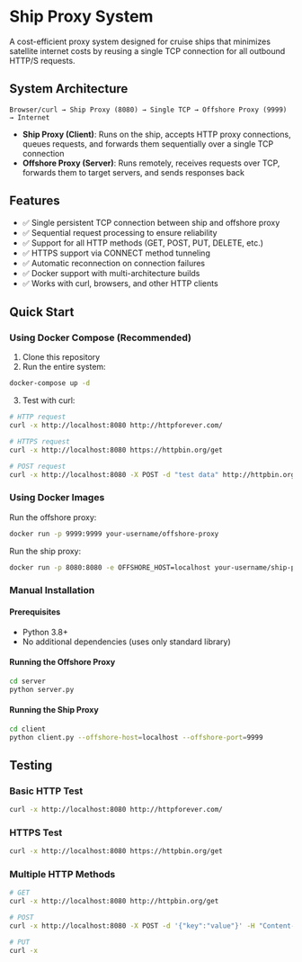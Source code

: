 # Ship Proxy System

A cost-efficient proxy system designed for cruise ships that minimizes satellite internet costs by reusing a single TCP connection for all outbound HTTP/S requests.

## System Architecture

```
Browser/curl → Ship Proxy (8080) → Single TCP → Offshore Proxy (9999) → Internet
```

- **Ship Proxy (Client)**: Runs on the ship, accepts HTTP proxy connections, queues requests, and forwards them sequentially over a single TCP connection
- **Offshore Proxy (Server)**: Runs remotely, receives requests over TCP, forwards them to target servers, and sends responses back

## Features

- ✅ Single persistent TCP connection between ship and offshore proxy
- ✅ Sequential request processing to ensure reliability
- ✅ Support for all HTTP methods (GET, POST, PUT, DELETE, etc.)
- ✅ HTTPS support via CONNECT method tunneling
- ✅ Automatic reconnection on connection failures
- ✅ Docker support with multi-architecture builds
- ✅ Works with curl, browsers, and other HTTP clients

## Quick Start

### Using Docker Compose (Recommended)

1. Clone this repository
2. Run the entire system:

```bash
docker-compose up -d
```

3. Test with curl:

```bash
# HTTP request
curl -x http://localhost:8080 http://httpforever.com/

# HTTPS request
curl -x http://localhost:8080 https://httpbin.org/get

# POST request
curl -x http://localhost:8080 -X POST -d "test data" http://httpbin.org/post
```

### Using Docker Images

Run the offshore proxy:
```bash
docker run -p 9999:9999 your-username/offshore-proxy
```

Run the ship proxy:
```bash
docker run -p 8080:8080 -e OFFSHORE_HOST=localhost your-username/ship-proxy
```

### Manual Installation

#### Prerequisites
- Python 3.8+
- No additional dependencies (uses only standard library)

#### Running the Offshore Proxy

```bash
cd server
python server.py
```

#### Running the Ship Proxy

```bash
cd client
python client.py --offshore-host=localhost --offshore-port=9999
```

## Testing

### Basic HTTP Test
```bash
curl -x http://localhost:8080 http://httpforever.com/
```

### HTTPS Test
```bash
curl -x http://localhost:8080 https://httpbin.org/get
```

### Multiple HTTP Methods
```bash
# GET
curl -x http://localhost:8080 http://httpbin.org/get

# POST
curl -x http://localhost:8080 -X POST -d '{"key":"value"}' -H "Content-Type: application/json" http://httpbin.org/post

# PUT
curl -x
